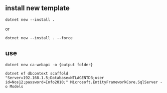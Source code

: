 ## install new template
```
dotnet new --install .
```
or
```
dotnet new --install . --force
```

## use
```
dotnet new ca-webapi -o {output folder}
```

```
dotnet ef dbcontext scaffold "Server=192.168.1.5;Database=NTLAGENTDB;user id=Nos12;password=Info2010;" Microsoft.EntityFrameworkCore.SqlServer -o Models

```